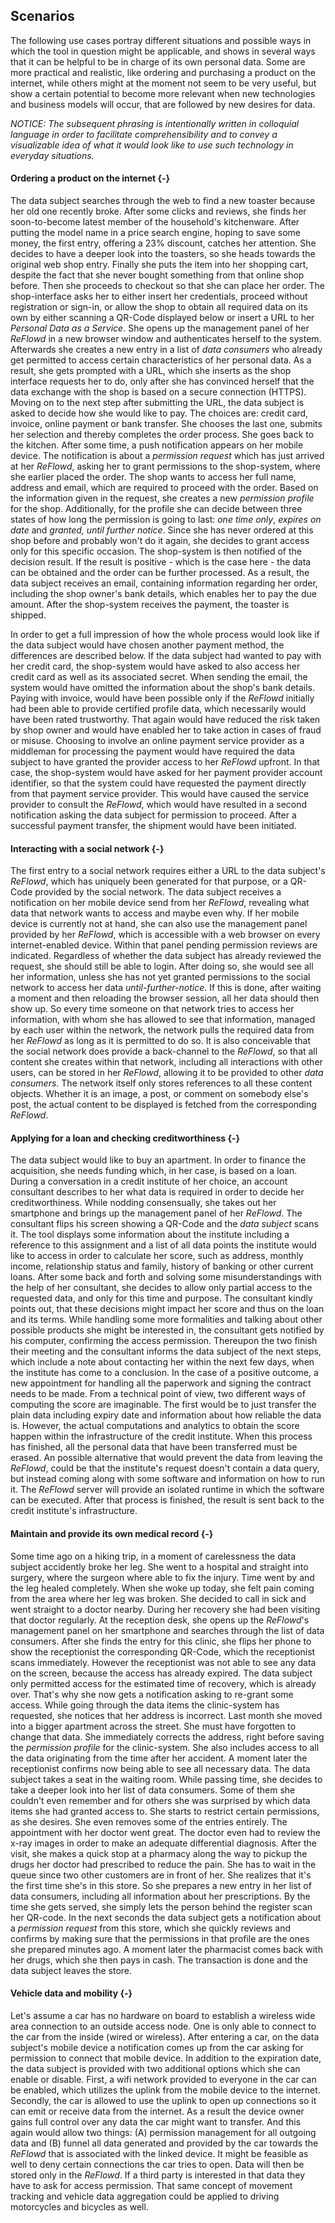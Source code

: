 ## Scenarios



The following use cases portray different situations and possible ways in which the tool in question 
might be applicable, and shows in several ways that it can be helpful to be in charge of its own 
personal data. Some are more practical and realistic, like ordering and purchasing a product on the 
internet, while others might at the moment not seem to be very useful, but show a certain potential 
to become more relevant when new technologies and business models will occur, that are followed by 
new desires for data.

*NOTICE: The subsequent phrasing is intentionally written in colloquial language in order to 
facilitate comprehensibility and to convey a visualizable idea of what it would look like to use 
such technology in everyday situations.*



#### Ordering a product on the internet {-}
 
The data subject searches through the web to find a new toaster because her old one recently broke.
After some clicks and reviews, she finds her soon-to-become latest member of the household's 
kitchenware. After putting the model name in a price search engine, hoping to save some money, the
first entry, offering a 23% discount, catches her attention. She decides to have a deeper look into 
the toasters, so she heads towards the original web shop entry. Finally she puts the item into her 
shopping cart, despite the fact that she never bought something from that online shop before. Then 
she proceeds to checkout so that she can place her order. The shop-interface asks her to either 
insert her credentials, proceed without registration or sign-in, or allow the shop to obtain all 
required data on its own by either scanning a QR-Code displayed below or insert a URL to her 
*Personal Data as a Service*. She opens up the management panel of her *ReFlowd* in a new browser 
window and authenticates herself to the system. Afterwards she creates a new entry in a list of 
*data consumers* who already get permitted to access certain characteristics of her personal data. 
As a result, she gets prompted with a URL, which she inserts as the shop interface requests her to 
do, only after she has convinced herself that the data exchange with the shop is based on a secure 
connection (HTTPS). Moving on to the next step after submitting the URL, the data subject is asked 
to decide how she would like to pay. The choices are: credit card, invoice, online payment or bank 
transfer. She chooses the last one, submits her selection and thereby completes the order process.
She goes back to the kitchen. After some time, a push notification appears on her mobile device. 
The notification is about a *permission request* which has just arrived at her *ReFlowd*, asking her 
to grant permissions to the shop-system, where she earlier placed the order. The shop wants to 
access her full name, address and email, which are required to proceed with the order. Based on the 
information given in the request, she creates a new *permission profile* for the shop. Additionally, 
for the profile she can decide between three states of how long the permission is going to last: 
*one time only*, *expires on date* and *granted, until further notice*. Since she has never ordered 
at this shop before and probably won't do it again, she decides to grant access only for this 
specific occasion. The shop-system is then notified of the decision result. If the result is 
positive - which is the case here - the data can be obtained and the order can be further processed. 
As a result, the data subject receives an email, containing information regarding her order, 
including the shop owner's bank details, which enables her to pay the due amount. After the 
shop-system receives the payment, the toaster is shipped.

In order to get a full impression of how the whole process would look like if the data subject
would have chosen another payment method, the differences are described below.
If the data subject had wanted to pay with her credit card, the shop-system would have asked to also 
access her credit card as well as its associated secret. When sending the email, the system would 
have omitted the information about the shop's bank details.
Paying with invoice, would have been possible only if the *ReFlowd* initially had been able to provide 
certified profile data, which necessarily would have been rated trustworthy. That again would have 
reduced the risk taken by shop owner and would have enabled her to take action in cases of fraud or 
misuse.
Choosing to involve an online payment service provider as a middleman for processing the payment
would have required the data subject to have granted the provider access to her *ReFlowd* upfront. In 
that case, the shop-system would have asked for her payment provider account identifier, so that the 
system could have requested the payment directly from that payment service provider. This would have 
caused the service provider to consult the *ReFlowd*, which would have resulted in a second 
notification asking the data subject for permission to proceed. After a successful payment transfer, 
the shipment would have been initiated.


#### Interacting with a social network {-}

The first entry to a social network requires either a URL to the data subject's *ReFlowd*, which has 
uniquely been generated for that purpose, or a QR-Code provided by the social network. The data 
subject receives a notification on her mobile device send from her *ReFlowd*, revealing what data that 
network wants to access and maybe even why. If her mobile device is currently not at hand, she can 
also use the management panel provided by her *ReFlowd*, which is accessible with a web browser on 
every internet-enabled device. Within that panel pending permission reviews are indicated.
Regardless of whether the data subject has already reviewed the request, she should still be able to 
login. After doing so, she would see all her information, unless she has not yet granted permissions 
to the social network to access her data *until-further-notice*. If this is done, after waiting a 
moment and then reloading the browser session, all her data should then show up. So every time 
someone on that network tries to access her information, with whom she has allowed to see that 
information, managed by each user within the network, the network pulls the required data from her 
*ReFlowd* as long as it is permitted to do so. It is also conceivable that the social network does 
provide a back-channel to the *ReFlowd*, so that all content she creates within that network, 
including all interactions with other users, can be stored in her *ReFlowd*, allowing it to be 
provided to other *data consumers*. The network itself only stores references to all these content 
objects. Whether it is an image, a post, or comment on somebody else's post, the actual content to 
be displayed is fetched from the corresponding *ReFlowd*. 


#### Applying for a loan and checking creditworthiness {-}

The data subject would like to buy an apartment. In order to finance the acquisition, she needs
funding which, in her case, is based on a loan. During a conversation in a credit institute of her 
choice, an account consultant describes to her what data is required in order to decide her 
creditworthiness. While nodding consensually, she takes out her smartphone and brings up the 
management panel of her *ReFlowd*. 
The consultant flips his screen showing a QR-Code and the *data subject* scans it. The tool displays 
some information about the institute including a reference to this assignment and a list of all data 
points the institute would like to access in order to calculate her score, such as address, monthly 
income, relationship status and family, history of banking or other current loans. After some back 
and forth and solving some misunderstandings with the help of her consultant, she decides to allow 
only partial access to the requested data, and only for this time and purpose. The consultant kindly 
points out, that these decisions might impact her score and thus on the loan and its terms. 
While handling some more formalities and talking about other possible products she might be 
interested in, the consultant gets notified by his computer, confirming the access permission. 
Thereupon the two finish their meeting and the consultant informs the data subject of the next 
steps, which include a note about contacting her within the next few days, when the institute has 
come to a conclusion. In the case of a positive outcome, a new appointment for handling all the 
paperwork and signing the contract needs to be made.
From a technical point of view, two different ways of computing the score are imaginable. The first 
would be to just transfer the plain data including expiry date and information about how reliable 
the data is. However, the actual computations and analytics to obtain the score happen within the 
infrastructure of the credit institute. When this process has finished, all the personal data that 
have been transferred must be erased. An possible alternative that would prevent the data from 
leaving the *ReFlowd*, could be that the institute's request doesn't contain a data query, but instead 
coming along with some software and information on how to run it. The *ReFlowd* server will provide an 
isolated runtime in which the software can be executed. After that process is finished, the result 
is sent back to the credit institute's infrastructure.


#### Maintain and provide its own medical record {-}

Some time ago on a hiking trip, in a moment of carelessness the data subject accidently broke her 
leg. She went to a hospital and straight into surgery, where the surgeon where able to fix the 
injury. Time went by and the leg healed completely. When she woke up today, she felt pain coming 
from the area where her leg was broken. She decided to call in sick and went straight to a doctor 
nearby. During her recovery she had been visiting that doctor regularly. At the reception desk, she 
opens up the *ReFlowd*'s management panel on her smartphone and searches through the list of data 
consumers. After she finds the entry for this clinic, she flips her phone to show the receptionist 
the corresponding QR-Code, which the receptionist scans immediately. However the receptionist was 
not able to see any data on the screen, because the access has already expired. The data subject 
only permitted access for the estimated time of recovery, which is already over. That's why she now 
gets a notification asking to re-grant some access. While going through the data items the 
clinic-system has requested, she notices that her address is incorrect. Last month she moved into a 
bigger apartment across the street. She must have forgotten to change that data. She immediately 
corrects the address, right before saving the *permission profile* for the clinic-system. She also 
includes access to all the data originating from the time after her accident. A moment later the 
receptionist confirms now being able to see all necessary data. 
The data subject takes a seat in the waiting room. While passing time, she decides to take a deeper 
look into her list of data consumers. Some of them she couldn't even remember and for others she was 
surprised by which data items she had granted access to. She starts to restrict certain permissions, 
as she desires. She even removes some of the entries entirely. The appointment with her doctor went 
great. The doctor even had to review the x-ray images in order to make an adequate differential 
diagnosis. 
After the visit, she makes a quick stop at a pharmacy along the way to pickup the drugs her doctor 
had prescribed to reduce the pain. She has to wait in the queue since two other customers are in 
front of her. She realizes that it's the first time she's in this store. So she prepares a new entry 
in her list of data consumers, including all information about her prescriptions. By the time she 
gets served, she simply lets the person behind the register scan her QR-code. In the next seconds 
the data subject gets a notification about a *permission request* from this store, which she quickly 
reviews and confirms by making sure that the permissions in that profile are the ones she prepared 
minutes ago. A moment later the pharmacist comes back with her drugs, which she then pays in cash. 
The transaction is done and the data subject leaves the store.


#### Vehicle data and mobility {-}

Let's assume a car has no hardware on board to establish a wireless wide area connection to an 
outside access node. One is only able to connect to the car from the inside (wired or wireless).
After entering a car, on the data subject's mobile device a notification comes up from the car 
asking for permission to connect that mobile device.
In addition to the expiration date, the data subject is provided with two additional options which
she can enable or disable. First, a wifi network provided to everyone in the car can be enabled, 
which utilizes the uplink from the mobile device to the internet. Secondly, the car is allowed to 
use the uplink to open up connections so it can emit or receive data from the internet. As a result
the device owner gains full control over any data the car might want to transfer. And this again 
would allow two things: (A) permission management for all outgoing data and (B) funnel all data 
generated and provided by the car towards the *ReFlowd* that is associated with the linked device. It 
might be feasible as well to deny certain connections the car tries to open. Data will then be 
stored only in the *ReFlowd*. If a third party is interested in that data they have to ask for access 
permission.
That same concept of movement tracking and vehicle data aggregation could be applied to driving 
motorcycles and bicycles as well.
